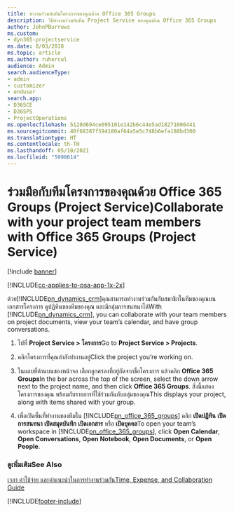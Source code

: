 ```yaml
---
title: ทำงานร่วมกับทีมโครงการของคุณด้วย Office 365 Groups
description: วิธีทำงานร่วมกับทีม Project Service ของคุณผ่าน Office 365 Groups
author: JohnPBurrows
ms.custom:
- dyn365-projectservice
ms.date: 8/03/2018
ms.topic: article
ms.author: ruhercul
audience: Admin
search.audienceType:
- admin
- customizer
- enduser
search.app:
- D365CE
- D365PS
- ProjectOperations
ms.openlocfilehash: 5120d694ce095101e142b6c44e5ad18271000441
ms.sourcegitcommit: 40f68387f594180af64a5e5c748b6efa188bd300
ms.translationtype: HT
ms.contentlocale: th-TH
ms.lasthandoff: 05/10/2021
ms.locfileid: "5998614"
---
```

# <a name="collaborate-with-your-project-team-members-with-office-365-groups-project-service"></a><span data-ttu-id="258f1-103">ร่วมมือกับทีมโครงการของคุณด้วย Office 365 Groups (Project Service)</span><span class="sxs-lookup"><span data-stu-id="258f1-103">Collaborate with your project team members with Office 365 Groups (Project Service)</span></span>

[!include [banner](../includes/psa-now-project-operations.md)]

[!INCLUDE[cc-applies-to-psa-app-1x-2x](../includes/cc-applies-to-psa-app-1x-2x.md)]

<span data-ttu-id="258f1-104">ด้วย[!INCLUDE[pn_dynamics_crm](../includes/pn-dynamics-crm.md)]คุณสามารถทำงานร่วมกันกับสมาชิกในทีมของคุณบนเอกสารโครงการ ดูปฏิทินของทีมของคุณ และมีกลุ่มการสนทนาได้</span><span class="sxs-lookup"><span data-stu-id="258f1-104">With [!INCLUDE[pn_dynamics_crm](../includes/pn-dynamics-crm.md)], you can collaborate with your team members on project documents, view your team’s calendar, and have group conversations.</span></span>  
  
1. <span data-ttu-id="258f1-105">ไปที่ **Project Service > โครงการ**</span><span class="sxs-lookup"><span data-stu-id="258f1-105">Go to **Project Service > Projects**.</span></span>  
  
2. <span data-ttu-id="258f1-106">คลิกโครงการที่คุณกำลังทำงานอยู่</span><span class="sxs-lookup"><span data-stu-id="258f1-106">Click the project you’re working on.</span></span>  
  
3. <span data-ttu-id="258f1-107">ในแถบที่ด้านบนของหน้าจอ เลือกลูกศรลงที่อยู่ถัดจากชื่อโครงการ แล้วคลิก **Office 365 Groups**</span><span class="sxs-lookup"><span data-stu-id="258f1-107">In the bar across the top of the screen, select the down arrow next to the project name, and then click **Office 365 Groups**.</span></span> <span data-ttu-id="258f1-108">สิ่งนี้แสดงโครงการของคุณ พร้อมกับรายการที่ใช้ร่วมกันกับกลุ่มของคุณ</span><span class="sxs-lookup"><span data-stu-id="258f1-108">This displays your project, along with items shared with your group.</span></span>  
  
4. <span data-ttu-id="258f1-109">เพื่อเปิดพื้นที่ทำงานของทีมใน [!INCLUDE[pn_office_365_groups](../includes/pn-office-365-groups.md)] คลิก **เปิดปฏิทิน** **เปิดการสนทนา** **เปิดสมุดบันทึก** **เปิดเอกสาร** หรือ **เปิดบุคคล**</span><span class="sxs-lookup"><span data-stu-id="258f1-109">To open your team’s workspace in [!INCLUDE[pn_office_365_groups](../includes/pn-office-365-groups.md)], click **Open Calendar**, **Open Conversations**, **Open Notebook**, **Open Documents**, or **Open People**.</span></span>  
  
### <a name="see-also"></a><span data-ttu-id="258f1-110">ดูเพิ่มเติม</span><span class="sxs-lookup"><span data-stu-id="258f1-110">See Also</span></span>  
 [<span data-ttu-id="258f1-111">เวลา ค่าใช้จ่าย และคำแนะนำในการทำงานร่วมกัน</span><span class="sxs-lookup"><span data-stu-id="258f1-111">Time, Expense, and Collaboration Guide</span></span>](../psa/time-expense-collaboration-guide.md)


[!INCLUDE[footer-include](../includes/footer-banner.md)]